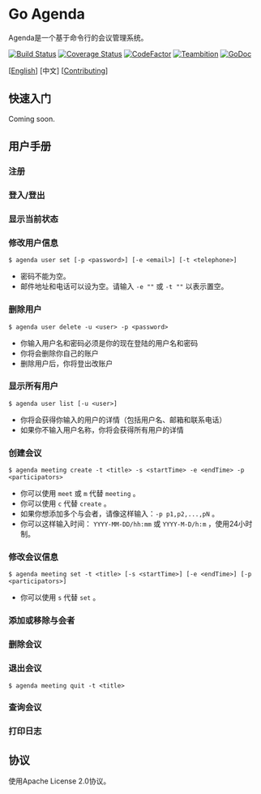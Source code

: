 # Go Agenda

Agenda是一个基于命令行的会议管理系统。

[![Build Status](https://travis-ci.org/MegaShow/goagenda.svg?branch=master)](https://travis-ci.org/MegaShow/goagenda)
[![Coverage Status](https://coveralls.io/repos/github/MegaShow/goagenda/badge.svg)](https://coveralls.io/github/MegaShow/goagenda)
[![CodeFactor](https://www.codefactor.io/repository/github/megashow/goagenda/badge)](https://www.codefactor.io/repository/github/megashow/goagenda)
[![Teambition](https://img.shields.io/badge/teambition-tasks-ff69b4.svg)](https://www.teambition.com/project/5bc6ffbaf10ae90018184bd0/)
[![GoDoc](https://godoc.org/github.com/MegaShow/goagenda?status.svg)](https://godoc.org/github.com/MegaShow/goagenda)

\[[English](README.md)\]  [中文]  \[[Contributing](CONTRIBUTING.md)\]

## 快速入门

Coming soon.

## 用户手册

### 注册

### 登入/登出

### 显示当前状态

### 修改用户信息

```
$ agenda user set [-p <password>] [-e <email>] [-t <telephone>]
```

- 密码不能为空。
- 邮件地址和电话可以设为空。请输入 `-e ""` 或 `-t ""` 以表示置空。

### 删除用户

```
$ agenda user delete -u <user> -p <password>
```

- 你输入用户名和密码必须是你的现在登陆的用户名和密码
- 你将会删除你自己的账户
- 删除用户后，你将登出改账户

### 显示所有用户

```
$ agenda user list [-u <user>]
```
 - 你将会获得你输入的用户的详情（包括用户名、邮箱和联系电话）
 - 如果你不输入用户名称，你将会获得所有用户的详情

### 创建会议

```
$ agenda meeting create -t <title> -s <startTime> -e <endTime> -p <participators>
```

- 你可以使用 `meet` 或 `m` 代替 `meeting` 。
- 你可以使用 `c` 代替 `create` 。
- 如果你想添加多个与会者，请像这样输入：`-p p1,p2,...,pN` 。
- 你可以这样输入时间： `YYYY-MM-DD/hh:mm` 或 `YYYY-M-D/h:m` ，使用24小时制。

### 修改会议信息

```
$ agenda meeting set -t <title> [-s <startTime>] [-e <endTime>] [-p <participators>]
```

- 你可以使用 `s` 代替 `set` 。

### 添加或移除与会者

### 删除会议

###  退出会议

```
$ agenda meeting quit -t <title>
```

### 查询会议

### 打印日志

## 协议

使用Apache License 2.0协议。
